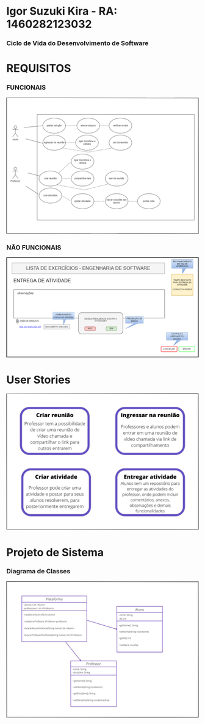 # Igor Suzuki Kira - RA: 1460282123032
### Ciclo de Vida do Desenvolvimento de Software
# REQUISITOS

### FUNCIONAIS
![foto](https://github.com/igorsuzuki99/bertoti/blob/a70fb8b9ee23231266d3885e6f3899254e5be4fc/Engenharia%20de%20Software/funcionais.jpg)

### NÃO FUNCIONAIS
![foto](https://github.com/igorsuzuki99/bertoti/blob/97565df825bfe5d7d4ab960e9510e4e0fa81b81c/Engenharia%20de%20Software/nao_funcionais.drawio.png)

# User Stories
![foto](https://github.com/igorsuzuki99/bertoti/blob/c072a91a09a021b94da9f7bbb512d10eb52259e4/Engenharia%20de%20Software/cards.jpg)

# Projeto de Sistema

### Diagrama de Classes
![foto](https://github.com/igorsuzuki99/bertoti/blob/6c7492665f8d697dd0e763b11d039b12e77f99b1/Engenharia%20de%20Software/diagrama.jpg)
